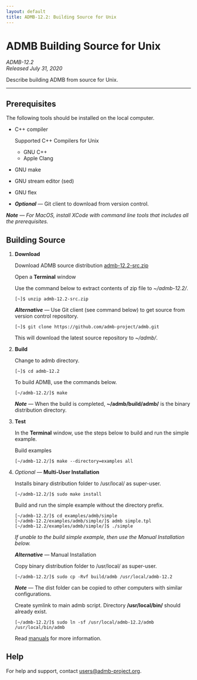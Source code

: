 ```yaml
---
layout: default
title: ADMB-12.2: Building Source for Unix
---
```


# ADMB Building Source for Unix

*ADMB-12.2*  
*Released July 31, 2020*  

Describe building ADMB from source for Unix.

---

Prerequisites
-------------

The following tools should be installed on the local computer.

* C++ compiler

  Supported C++ Compilers for Unix

  * GNU C++
  * Apple Clang
    
* GNU make
* GNU stream editor (sed)
* GNU flex
* _**Optional**_ &mdash; Git client to download from version control.

_**Note** &mdash; For MacOS, install XCode with command line tools that includes all the prerequisites._

Building Source
---------------

1. **Download**

   Download ADMB source distribution [admb-12.2-src.zip](https://github.com/admb-project/admb/releases/download/admb-12.2/admb-12.2-src.zip)

   Open a **Terminal** window

   Use the command below to extract contents of zip file to _~/admb-12.2/_. 

   ```
   [~]$ unzip admb-12.2-src.zip
   ```

   _**Alternative**_ &mdash; Use Git client (see command below) to get source from version control repository.

   ```
   [~]$ git clone https://github.com/admb-project/admb.git
   ```

   This will download the latest source repository to _~/admb/_.


2. **Build**

   Change to admb directory.

   ```
   [~]$ cd admb-12.2
   ```

   To build ADMB, use the commands below.
   
   ```
   [~/admb-12.2/]$ make
   ```

   _**Note**_ &mdash; When the build is completed, **~/admb/build/admb/** is the binary distribution directory.

3. **Test**

   In the **Terminal** window, use the steps below to build and run the simple example.

   Build examples

   ```
   [~/admb-12.2/]$ make --directory=examples all
   ```

4. _Optional_ &mdash; **Multi-User Installation**    

   Installs binary distribution folder to /usr/local/ as super-user.

   ```
   [~/admb-12.2/]$ sudo make install
   ```

   Build and run the simple example without the directory prefix.

   ```
   [~/admb-12.2/]$ cd examples/admb/simple
   [~/admb-12.2/examples/admb/simple/]$ admb simple.tpl
   [~/admb-12.2/examples/admb/simple/]$ ./simple
   ```

   _If unable to the build simple example, then use the Manual Installation below._

   _**Alternative**_ &mdash; Manual Installation    

   Copy binary distribution folder to /usr/local/ as super-user.

   ```
   [~/admb-12.2/]$ sudo cp -Rvf build/admb /usr/local/admb-12.2
   ```

   _**Note**_ &mdash; The dist folder can be copied to other computers with similar configurations.

   Create symlink to main admb script.  Directory **/usr/local/bin/** should already exist.

   ```
   [~/admb-12.2/]$ sudo ln -sf /usr/local/admb-12.2/admb /usr/local/bin/admb
   ```

   Read [manuals](http://www.admb-project.org/docs/manuals/) for more information.

Help
----

For help and support, contact <users@admb-project.org>.
